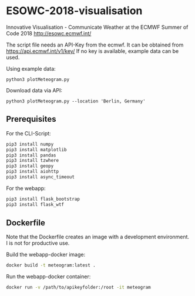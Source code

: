 # ESOWC-2018-visualisation
Innovative Visualisation - Communicate Weather at the ECMWF Summer of Code 2018
http://esowc.ecmwf.int/

The script file needs an API-Key from the ecmwf. It can be obtained from https://api.ecmwf.int/v1/key/
If no key is available, example data can be used.

Using example data:
```
python3 plotMeteogram.py
```

Download data via API:
```
python3 plotMeteogram.py --location 'Berlin, Germany'
```

## Prerequisites

For the CLI-Script:
```bash
pip3 install numpy
pip3 install matplotlib
pip3 install pandas
pip3 install tzwhere
pip3 install geopy
pip3 install aiohttp
pip3 install async_timeout
```


For the webapp:
```bash
pip3 install flask_bootstrap
pip3 install flask_wtf
```

## Dockerfile

Note that the Dockerfile creates an image with a development
environment. I is not for productive use.

Build the webapp-docker image:
```bash
docker build -t meteogram:latest .
```

Run the webapp-docker container:
```bash
docker run -v /path/to/apikeyfolder:/root -it meteogram
```
